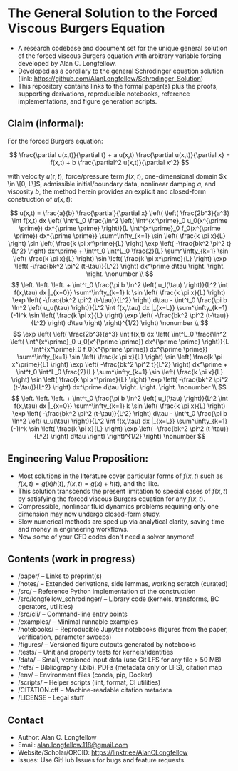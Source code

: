 # The General Solution to the Forced Viscous Burgers Equation

- A research codebase and document set for the unique general solution of the forced viscous Burgers equation with arbitrary variable forcing developed by Alan C. Longfellow.
- Developed as a corollary to the general Schrodinger equation solution (link: https://github.com/AlanLongfellow/Schrodinger_Solution)
- This repository contains links to the formal paper(s) plus the proofs, supporting derivations, reproducible notebooks, reference implementations, and figure generation scripts.

## Claim (informal):

For the forced Burgers equation:

$$
  \frac{\partial u(x,t)}{\partial t} + a u(x,t) \frac{\partial u(x,t)}{\partial x} = f(x,t) + b \frac{\partial^2 u(x,t)}{\partial x^2}
$$

with velocity $u \left( \textbf{r}, t \right)$, force/pressure term $f \left(x, t \right)$, one-dimensional domain $x \in \[0, L\]$, admissible initial/boundary data, nonlinear damping $a$, and viscosity $b$, the method herein provides an explicit and closed-form construction of $u \left( x, t \right)$:

$$
	u(x,t) = \frac{a}{b} \frac{\partial}{\partial x} \left( \left( \frac{2b^3}{a^3} \int f(x,t) dx \left( \int^L_0 \frac{\ln^2 \left( \int^{x^\prime}_0 u_0(x^{\prime \prime}) dx^{\prime \prime} \right)}{L \int^{x^\prime}_0 f_0(x^{\prime \prime}) dx^{\prime \prime}} \sum^\infty_{k=1} \sin \left( \frac{k \pi x}{L} \right) \sin \left( \frac{k \pi x^\prime}{L} \right) \exp \left( -\frac{bk^2 \pi^2 t}{L^2} \right) dx^\prime + \int^t_0 \int^L_0 \frac{2}{L} \sum^\infty_{k=1} \sin \left( \frac{k \pi x}{L} \right) \sin \left( \frac{k \pi x^\prime}{L} \right) \exp \left( -\frac{bk^2 \pi^2 (t-\tau)}{L^2} \right) dx^\prime d\tau \right. \right. \right. \nonumber \\
$$
$$
 \left. \left. \left. + \int^t_0 \frac{\pi b \ln^2 \left( u_l(\tau) \right)}{L^2 \int f(x,\tau) dx |_{x=0}} \sum^\infty_{k=1} k \sin \left( \frac{k \pi x}{L} \right) \exp \left( -\frac{bk^2 \pi^2 (t-\tau)}{L^2} \right) d\tau - \int^t_0 \frac{\pi b \ln^2 \left( u_u(\tau) \right)}{L^2 \int f(x,\tau) dx |_{x=L}} \sum^\infty_{k=1} (-1)^k \sin \left( \frac{k \pi x}{L} \right) \exp \left( -\frac{bk^2 \pi^2 (t-\tau)}{L^2} \right) d\tau \right) \right)^{1/2} \right) \nonumber \\
$$
$$
 \exp \left( \left( \frac{2b^3}{a^3} \int f(x,t) dx \left( \int^L_0 \frac{\ln^2 \left( \int^{x^\prime}_0 u_0(x^{\prime \prime}) dx^{\prime \prime} \right)}{L \int^{x^\prime}_0 f_0(x^{\prime \prime}) dx^{\prime \prime}} \sum^\infty_{k=1} \sin \left( \frac{k \pi x}{L} \right) \sin \left( \frac{k \pi x^\prime}{L} \right) \exp \left( -\frac{bk^2 \pi^2 t}{L^2} \right) dx^\prime + \int^t_0 \int^L_0 \frac{2}{L} \sum^\infty_{k=1} \sin \left( \frac{k \pi x}{L} \right) \sin \left( \frac{k \pi x^\prime}{L} \right) \exp \left( -\frac{bk^2 \pi^2 (t-\tau)}{L^2} \right) dx^\prime d\tau \right. \right. \right. \nonumber \\
$$
$$
 \left. \left. \left. + \int^t_0 \frac{\pi b \ln^2 \left( u_l(\tau) \right)}{L^2 \int f(x,\tau) dx |_{x=0}} \sum^\infty_{k=1} k \sin \left( \frac{k \pi x}{L} \right) \exp \left( -\frac{bk^2 \pi^2 (t-\tau)}{L^2} \right) d\tau - \int^t_0 \frac{\pi b \ln^2 \left( u_u(\tau) \right)}{L^2 \int f(x,\tau) dx |_{x=L}} \sum^\infty_{k=1} (-1)^k \sin \left( \frac{k \pi x}{L} \right) \exp \left( -\frac{bk^2 \pi^2 (t-\tau)}{L^2} \right) d\tau \right) \right)^{1/2} \right) \nonumber
$$

## Engineering Value Proposition:

- Most solutions in the literature cover particular forms of $f(x,t)$ such as $f(x,t) = g(x)h(t)$, $f(x,t) = g(x) + h(t)$, and the like. 
- This solution transcends the present limitation to special cases of $f(x,t)$ by satisfying the forced viscous Burgers equation for any $f(x,t)$.
- Compressible, nonlinear fluid dynamics problems requiring only one dimension may now undergo closed-form study.
- Slow numerical methods are sped up via analytical clarity, saving time and money in engineering workflows.
- Now some of your CFD codes don't need a solver anymore!
  
## Contents (work in progress)

- /paper/ – Links to preprint(s)
- /notes/ – Extended derivations, side lemmas, working scratch (curated)
- /src/ – Reference Python implementation of the construction
- /src/longfellow_schrodinger/ – Library code (kernels, transforms, BC operators, utilities)
- /src/cli/ – Command-line entry points
- /examples/ – Minimal runnable examples
- /notebooks/ – Reproducible Jupyter notebooks (figures from the paper, verification, parameter sweeps)
- /figures/ – Versioned figure outputs generated by notebooks
- /tests/ – Unit and property tests for kernels/identities
- /data/ – Small, versioned input data (use Git LFS for any file > 50 MB)
- /refs/ – Bibliography (.bib), PDFs (metadata only or LFS), citation map
- /env/ – Environment files (conda, pip, Docker)
- /scripts/ – Helper scripts (lint, format, CI utilities)
- /CITATION.cff – Machine-readable citation metadata
- /LICENSE – Legal stuff

## Contact

- Author: Alan C. Longfellow
- Email: alan.longfellow.118@gmail.com
- Website/Scholar/ORCID: https://linktr.ee/AlanCLongfellow
- Issues: Use GitHub Issues for bugs and feature requests.
